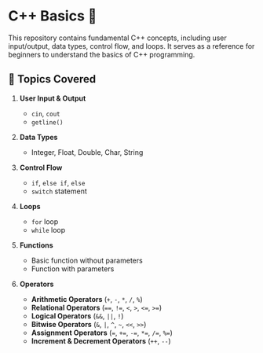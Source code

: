 # C++ Basics 🚀

This repository contains fundamental C++ concepts, including user input/output, data types, control flow, and loops. It serves as a reference for beginners to understand the basics of C++ programming.

## 📌 Topics Covered

1. **User Input & Output**
   - `cin`, `cout`
   - `getline()`

2. **Data Types**
   - Integer, Float, Double, Char, String

3. **Control Flow**
   - `if`, `else if`, `else`
   - `switch` statement

4. **Loops**
   - `for` loop
   - `while` loop

5. **Functions**
   - Basic function without parameters
   - Function with parameters
     
7. **Operators**
   - **Arithmetic Operators** (`+`, `-`, `*`, `/`, `%`)
   - **Relational Operators** (`==`, `!=`, `<`, `>`, `<=`, `>=`)
   - **Logical Operators** (`&&`, `||`, `!`)
   - **Bitwise Operators** (`&`, `|`, `^`, `~`, `<<`, `>>`)
   - **Assignment Operators** (`=`, `+=`, `-=`, `*=`, `/=`, `%=`)
   - **Increment & Decrement Operators** (`++`, `--`)

